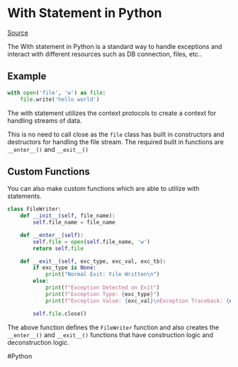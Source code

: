 # With Statement in Python

[Source](https://realpython.com/python-with-statement/)

The With statement in Python is a standard way to handle exceptions and interact with different resources such as DB connection, files, etc..

## Example

```python
with open('file', 'w') as file:
    file.write('hello world')
```

The with statement utilizes the context protocols to create a context for handling streams of data.

This is no need to call close as the `file` class has built in constructors and destructors for handling the file stream. The required built in functions are `__enter__()` and `__exit__()`

## Custom Functions

You can also make custom functions which are able to utilize with statements. 

```python
class FileWriter:
    def __init__(self, file_name):
        self.file_name = file_name

    def __enter__(self):
        self.file = open(self.file_name, 'w')
        return self.file

    def __exit__(self, exc_type, exc_val, exc_tb):
        if exc_type is None:
            print("Normal Exit: File Written\n")
        else:
            print(f"Exception Detected on Exit")
            print(f"Exception Type: {exc_type}")
            print(f"Exception Value: {exc_val}\nException Traceback: {exc_tb}\n")

        self.file.close()
```

The above function defines the `FileWriter` function and also creates the `__enter__()` and `__exit__()` functions that have construction logic and deconstruction logic.

#Python